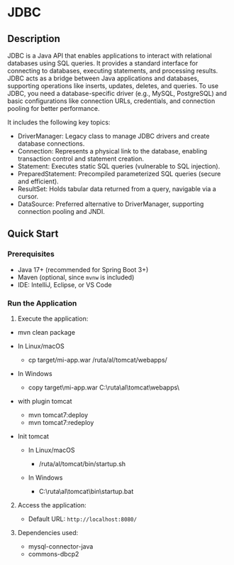 # JDBC 

## Description

JDBC is a Java API that enables applications to interact with relational databases using SQL queries. It provides a standard interface for connecting to databases, executing statements, and processing results. JDBC acts as a bridge between Java applications and databases, supporting operations like inserts, updates, deletes, and queries. To use JDBC, you need a database-specific driver (e.g., MySQL, PostgreSQL) and basic configurations like connection URLs, credentials, and connection pooling for better performance.


It includes the following key topics:

- DriverManager: Legacy class to manage JDBC drivers and create database connections.
- Connection: Represents a physical link to the database, enabling transaction control and statement creation.
- Statement: Executes static SQL queries (vulnerable to SQL injection).
- PreparedStatement: Precompiled parameterized SQL queries (secure and efficient).
- ResultSet: Holds tabular data returned from a query, navigable via a cursor.
- DataSource: Preferred alternative to DriverManager, supporting connection pooling and JNDI.


## Quick Start

### Prerequisites

- Java 17+ (recommended for Spring Boot 3+)
- Maven (optional, since `mvnw` is included)
- IDE: IntelliJ, Eclipse, or VS Code

### Run the Application

1. Execute the application:
- mvn clean package

- In Linux/macOS
  - cp target/mi-app.war /ruta/al/tomcat/webapps/

- In Windows
  - copy target\mi-app.war C:\ruta\al\tomcat\webapps\

- with plugin tomcat
  - mvn tomcat7:deploy  
  - mvn tomcat7:redeploy

- Init tomcat
  - In Linux/macOS
    - /ruta/al/tomcat/bin/startup.sh

  - In Windows
    - C:\ruta\al\tomcat\bin\startup.bat


2. Access the application:
   - Default URL: `http://localhost:8080/`

3. Dependencies used:
   - mysql-connector-java
   - commons-dbcp2
